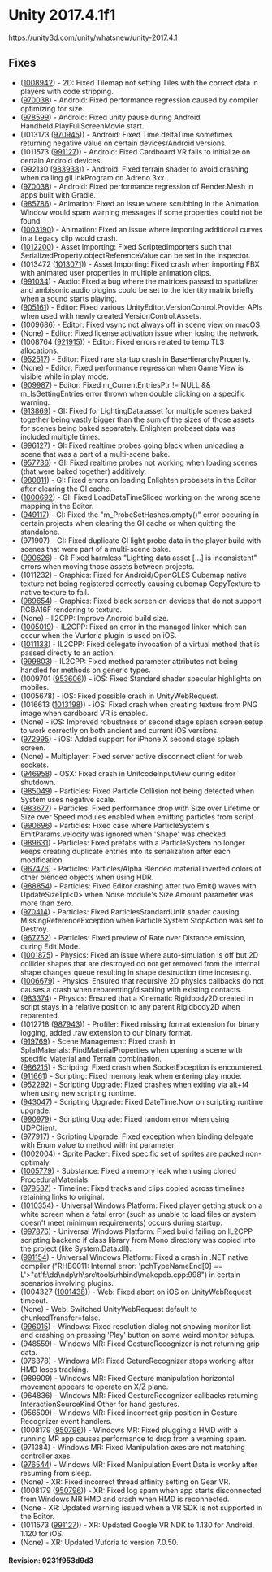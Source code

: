 # Unity 2017.4.1f1

https://unity3d.com/unity/whatsnew/unity-2017.4.1

## Fixes



*   ([1008942](https://issuetracker.unity3d.com/product/unity/issues/guid/1008942/)) - 2D: Fixed Tilemap not setting Tiles with the correct data in players with code stripping.
*   ([970038](https://issuetracker.unity3d.com/product/unity/issues/guid/970038/)) - Android: Fixed performance regression caused by compiler optimizing for size.
*   ([978599](https://issuetracker.unity3d.com/product/unity/issues/guid/978599/)) - Android: Fixed unity pause during Android Handheld.PlayFullScreenMovie start.
*   (1013173 ([970945](https://issuetracker.unity3d.com/product/unity/issues/guid/970945))) - Android: Fixed Time.deltaTime sometimes returning negative value on certain devices/Android versions.
*   (1011573 ([991127](https://issuetracker.unity3d.com/product/unity/issues/guid/991127))) - Android: Fixed Cardboard VR fails to initialize on certain Android devices.
*   (992130 ([983938](https://issuetracker.unity3d.com/product/unity/issues/guid/983938))) - Android: Fixed terrain shader to avoid crashing when calling glLinkProgram on Adreno 3xx.
*   ([970038](https://issuetracker.unity3d.com/product/unity/issues/guid/970038/)) - Android: Fixed performance regression of Render.Mesh in apps built with Gradle.
*   ([985786](https://issuetracker.unity3d.com/product/unity/issues/guid/985786/)) - Animation: Fixed an issue where scrubbing in the Animation Window would spam warning messages if some properties could not be found.
*   ([1003190](https://issuetracker.unity3d.com/product/unity/issues/guid/1003190/)) - Animation: Fixed an issue where importing additional curves in a Legacy clip would crash.
*   ([1012200](https://issuetracker.unity3d.com/product/unity/issues/guid/1012200/)) - Asset Importing: Fixed ScriptedImporters such that SerializedProperty.objectReferenceValue can be set in the inspector.
*   (1013472 ([1013071](https://issuetracker.unity3d.com/product/unity/issues/guid/1013071))) - Asset Importing: Fixed crash when importing FBX with animated user properties in multiple animation clips.
*   ([991034](https://issuetracker.unity3d.com/product/unity/issues/guid/991034/)) - Audio: Fixed a bug where the matrices passed to spatializer and ambisonic audio plugins could be set to the identity matrix briefly when a sound starts playing.
*   ([905161](https://issuetracker.unity3d.com/product/unity/issues/guid/905161/)) - Editor: Fixed various UnityEditor.VersionControl.Provider APIs when used with newly created VersionControl.Assets.
*   (1009686) - Editor: Fixed vsync not always off in scene view on macOS.
*   (None) - Editor: Fixed license activation issue when losing the network.
*   (1008764 ([921915](https://issuetracker.unity3d.com/product/unity/issues/guid/921915))) - Editor: Fixed errors related to temp TLS allocations.
*   ([952517](https://issuetracker.unity3d.com/product/unity/issues/guid/952517/)) - Editor: Fixed rare startup crash in BaseHierarchyProperty.
*   (None) - Editor: Fixed performance regression when Game View is visible while in play mode.
*   ([909987](https://issuetracker.unity3d.com/product/unity/issues/guid/909987/)) - Editor: Fixed m\_CurrentEntriesPtr != NULL && m\_IsGettingEntries error thrown when double clicking on a specific warning.
*   ([913869](https://issuetracker.unity3d.com/product/unity/issues/guid/913869/)) - GI: Fixed for LightingData.asset for multiple scenes baked together being vastly bigger than the sum of the sizes of those assets for scenes being baked separately. Enlighten probeset data was included multiple times.
*   ([996127](https://issuetracker.unity3d.com/product/unity/issues/guid/996127/)) - GI: Fixed realtime probes going black when unloading a scene that was a part of a multi-scene bake.
*   ([957736](https://issuetracker.unity3d.com/product/unity/issues/guid/957736/)) - GI: Fixed realtime probes not working when loading scenes (that were baked together) additively.
*   ([980811](https://issuetracker.unity3d.com/product/unity/issues/guid/980811/)) - GI: Fixed errors on loading Enlighten probesets in the Editor after clearing the GI cache.
*   ([1000692](https://issuetracker.unity3d.com/product/unity/issues/guid/1000692/)) - GI: Fixed LoadDataTimeSliced working on the wrong scene mapping in the Editor.
*   ([949117](https://issuetracker.unity3d.com/product/unity/issues/guid/949117/)) - GI: Fixed the "m\_ProbeSetHashes.empty()" error occuring in certain projects when clearing the GI cache or when quitting the standalone.
*   (971907) - GI: Fixed duplicate GI light probe data in the player build with scenes that were part of a multi-scene bake.
*   ([990626](https://issuetracker.unity3d.com/product/unity/issues/guid/990626/)) - GI: Fixed harmless "Lighting data asset \[...\] is inconsistent" errors when moving those assets between projects.
*   (1011232) - Graphics: Fixed for Android/OpenGLES Cubemap native texture not being registered correctly causing cubemap CopyTexture to native texture to fail.
*   ([989654](https://issuetracker.unity3d.com/product/unity/issues/guid/989654/)) - Graphics: Fixed black screen on devices that do not support RGBA16F rendering to texture.
*   (None) - Il2CPP: Improve Android build size.
*   ([1005019](https://issuetracker.unity3d.com/product/unity/issues/guid/1005019/)) - IL2CPP: Fixed an error in the managed linker which can occur when the Vurforia plugin is used on iOS.
*   ([1011133](https://issuetracker.unity3d.com/product/unity/issues/guid/1011133/)) - IL2CPP: Fixed delegate invocation of a virtual method that is passed directly to an action.
*   ([999803](https://issuetracker.unity3d.com/product/unity/issues/guid/999803/)) - IL2CPP: Fixed method parameter attributes not being handled for methods on generic types.
*   (1009701 ([953606](https://issuetracker.unity3d.com/product/unity/issues/guid/953606))) - iOS: Fixed Standard shader specular highlights on mobiles.
*   (1005678) - iOS: Fixed possible crash in UnityWebRequest.
*   (1016613 ([1013198](https://issuetracker.unity3d.com/product/unity/issues/guid/1013198))) - iOS: Fixed crash when creating texture from PNG image when cardboard VR is enabled.
*   (None) - iOS: Improved robustness of second stage splash screen setup to work correctly on both ancient and current iOS versions.
*   ([972995](https://issuetracker.unity3d.com/product/unity/issues/guid/972995/)) - iOS: Added support for iPhone X second stage splash screen.
*   (None) - Multiplayer: Fixed server active disconnect client for web sockets.
*   ([946958](https://issuetracker.unity3d.com/product/unity/issues/guid/946958/)) - OSX: Fixed crash in UnitcodeInputView during editor shutdown.
*   ([985049](https://issuetracker.unity3d.com/product/unity/issues/guid/985049/)) - Particles: Fixed Particle Collision not being detected when System uses negative scale.
*   ([983677](https://issuetracker.unity3d.com/product/unity/issues/guid/983677/)) - Particles: Fixed performance drop with Size over Lifetime or Size over Speed modules enabled when emitting particles from script.
*   ([990696](https://issuetracker.unity3d.com/product/unity/issues/guid/990696/)) - Particles: Fixed case where ParticleSystem's EmitParams.velocity was ignored when 'Shape' was checked.
*   ([989631](https://issuetracker.unity3d.com/product/unity/issues/guid/989631/)) - Particles: Fixed prefabs with a ParticleSystem no longer keeps creating duplicate entries into its serialization after each modification.
*   ([967476](https://issuetracker.unity3d.com/product/unity/issues/guid/967476/)) - Particles: Particles/Alpha Blended material inverted colors of other blended objects when using HDR.
*   ([988854](https://issuetracker.unity3d.com/product/unity/issues/guid/988854/)) - Particles: Fixed Editor crashing after two Emit() waves with UpdateSizeTpl<0> when Noise module's Size Amount parameter was more than zero.
*   ([970414](https://issuetracker.unity3d.com/product/unity/issues/guid/970414/)) - Particles: Fixed ParticlesStandardUnlit shader causing MissingReferenceException when Particle System StopAction was set to Destroy.
*   ([967752](https://issuetracker.unity3d.com/product/unity/issues/guid/967752/)) - Particles: Fixed preview of Rate over Distance emission, during Edit Mode.
*   ([1001875](https://issuetracker.unity3d.com/product/unity/issues/guid/1001875/)) - Physics: Fixed an issue where auto-simulation is off but 2D collider shapes that are destroyed do not get removed from the internal shape changes queue resulting in shape destruction time increasing.
*   ([1006679](https://issuetracker.unity3d.com/product/unity/issues/guid/1006679/)) - Physics: Ensured that recursive 2D physics callbacks do not causes a crash when reparenting/disabling with existing contacts.
*   ([983374](https://issuetracker.unity3d.com/product/unity/issues/guid/983374/)) - Physics: Ensured that a Kinematic Rigidbody2D created in script stays in a relative position to any parent Rigidbody2D when reparented.
*   (1012718 ([987943](https://issuetracker.unity3d.com/product/unity/issues/guid/987943))) - Profiler: Fixed missing format extension for binary logging, added .raw extension to our binary format.
*   ([919769](https://issuetracker.unity3d.com/product/unity/issues/guid/919769/)) - Scene Management: Fixed crash in SplatMaterials::FindMaterialProperties when opening a scene with specific Material and Terrain combination.
*   ([986215](https://issuetracker.unity3d.com/product/unity/issues/guid/986215/)) - Scripting: Fixed crash when SocketException is encountered.
*   ([911661](https://issuetracker.unity3d.com/product/unity/issues/guid/911661/)) - Scripting: Fixed memory leak when entering play mode.
*   ([952292](https://issuetracker.unity3d.com/product/unity/issues/guid/952292/)) - Scripting Upgrade: Fixed crashes when exiting via alt+f4 when using new scripting runtime.
*   ([943047](https://issuetracker.unity3d.com/product/unity/issues/guid/943047/)) - Scripting Upgrade: Fixed DateTime.Now on scripting runtime upgrade.
*   ([990979](https://issuetracker.unity3d.com/product/unity/issues/guid/990979/)) - Scripting Upgrade: Fixed random error when using UDPClient.
*   ([977917](https://issuetracker.unity3d.com/product/unity/issues/guid/977917/)) - Scripting Upgrade: Fixed exception when binding delegate with Enum value to method with int parameter.
*   ([1002004](https://issuetracker.unity3d.com/product/unity/issues/guid/1002004/)) - Sprite Packer: Fixed specific set of sprites are packed non-optimaly.
*   ([1005779](https://issuetracker.unity3d.com/product/unity/issues/guid/1005779/)) - Substance: Fixed a memory leak when using cloned ProceduralMaterials.
*   ([979587](https://issuetracker.unity3d.com/product/unity/issues/guid/979587/)) - Timeline: Fixed tracks and clips copied across timelines retaining links to original.
*   ([1010354](https://issuetracker.unity3d.com/product/unity/issues/guid/1010354/)) - Universal Windows Platform: Fixed player getting stuck on a white screen when a fatal error (such as unable to load files or system doesn't meet minimum requirements) occurs during startup.
*   ([997876](https://issuetracker.unity3d.com/product/unity/issues/guid/997876/)) - Universal Windows Platform: Fixed build failing on IL2CPP scripting backend if class library from Mono directory was copied into the project (like System.Data.dll).
*   ([991154](https://issuetracker.unity3d.com/product/unity/issues/guid/991154/)) - Universal Windows Platform: Fixed a crash in .NET native compiler ("RHB0011: Internal error: 'pchTypeNameEnd\[0\] == L'>"at'f:\\dd\\ndp\\rh\\src\\tools\\rhbind\\makepdb.cpp:998") in certain scenarios involving plugins.
*   (1004327 ([1001438](https://issuetracker.unity3d.com/product/unity/issues/guid/1001438))) - Web: Fixed abort on iOS on UnityWebRequest timeout.
*   (None) - Web: Switched UnityWebRequest default to chunkedTransfer=false.
*   ([996015](https://issuetracker.unity3d.com/product/unity/issues/guid/996015/)) - Windows: Fixed resolution dialog not showing monitor list and crashing on pressing 'Play' button on some weird monitor setups.
*   (948559) - Windows MR: Fixed GestureRecognizer is not returning grip data.
*   (976378) - Windows MR: Fixed GetureRecognizer stops working after HMD loses tracking.
*   (989909) - Windows MR: Fixed Gesture manipulation horizontal movement appears to operate on X/Z plane.
*   (964836) - Windows MR: Fixed GestureRecognizer callbacks returning InteractionSourceKind Other for hand gestures.
*   (956509) - Windows MR: Fixed incorrect grip position in Gesture Recognizer event handlers.
*   (1008179 ([950796](https://issuetracker.unity3d.com/product/unity/issues/guid/950796))) - Windows MR: Fixed plugging a HMD with a running MR app causes performance to drop from a warning spam.
*   (971384) - Windows MR: Fixed Manipulation axes are not matching controller axes.
*   ([976544](https://issuetracker.unity3d.com/product/unity/issues/guid/976544/)) - Windows MR: Fixed Manipulation Event Data is wonky after resuming from sleep.
*   (None) - XR: Fixed incorrect thread affinity setting on Gear VR.
*   (1008179 ([950796](https://issuetracker.unity3d.com/product/unity/issues/guid/950796))) - XR: Fixed log spam when app starts disconnected from Windows MR HMD and crash when HMD is reconnected.
*   (None - XR: Updated warning issued when a VR SDK is not supported in the Editor.
*   (1011573 ([991127](https://issuetracker.unity3d.com/product/unity/issues/guid/991127))) - XR: Updated Google VR NDK to 1.130 for Android, 1.120 for iOS.
*   (None) - XR: Updated Vuforia to version 7.0.50.

#### Revision: 9231f953d9d3